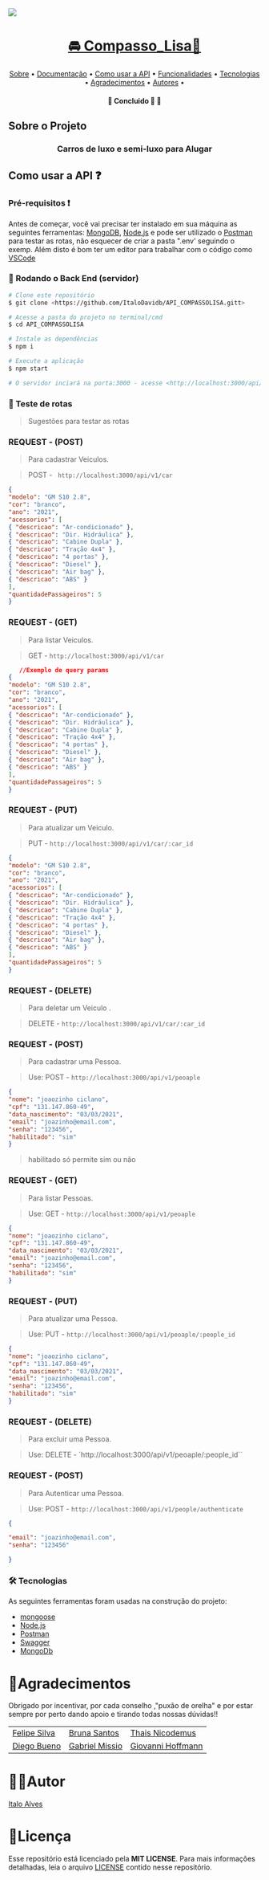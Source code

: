 <img src='https://media.discordapp.net/attachments/769301246720475181/937445435004583946/Compasso_Lisa.png'>
<h1 align="center">
      <a href="#" alt="Compasso_Lisa"> 🚘 Compasso_Lisa🚩</a>
</h1>

<p align="center">
 <a href="#-sobre-o-projeto">Sobre</a> •
 <a href="">Documentação</a> •
 <a href="#-como-usar-a-API">Como usar a API</a> •
 <a href="#-teste-das-rotas">Funcionalidades</a> •  
 <a href="#-tecnologias">Tecnologias</a> • 
 <a href="#-agradecimentos">Agradecimentos</a> • 
 <a href="#-autores">Autores</a> • 
</p>

<h4 align="center">
	🚧   Concluido 🚀 🚧
</h4>

## Sobre o Projeto 

<h3 align="center">
  Carros de luxo e semi-luxo para Alugar 
</h3>




## Como usar a API ❓

### Pré-requisitos ❗️

Antes de começar, você vai precisar ter instalado em sua máquina as seguintes ferramentas:
[MongoDB](https://www.mongodb.com), [Node.js](https://nodejs.org/en/) e pode ser utilizado o [Postman](https://www.postman.com) para testar as rotas,
não esquecer de criar a pasta ".env' seguindo o exemp.
Além disto é bom ter um editor para trabalhar com o código como [VSCode](https://code.visualstudio.com/)

### 🎲 Rodando o Back End (servidor)

```bash
# Clone este repositório
$ git clone <https://github.com/ItaloDavidb/API_COMPASSOLISA.gitt>

# Acesse a pasta do projeto no terminal/cmd
$ cd API_COMPASSOLISA

# Instale as dependências
$ npm i

# Execute a aplicação 
$ npm start

# O servidor inciará na porta:3000 - acesse <http://localhost:3000/api/v1> 
```
### 📝 Teste de rotas

> Sugestões para testar as rotas

### REQUEST - (POST)
> Para cadastrar Veiculos.

> POST - ` http://localhost:3000/api/v1/car`
```json
{
"modelo": "GM S10 2.8",
"cor": "branco",
"ano": "2021",
"acessorios": [
{ "descricao": "Ar-condicionado" },
{ "descricao": "Dir. Hidráulica" },
{ "descricao": "Cabine Dupla" },
{ "descricao": "Tração 4x4" },
{ "descricao": "4 portas" },
{ "descricao": "Diesel" },
{ "descricao": "Air bag" },
{ "descricao": "ABS" }
],
"quantidadePassageiros": 5
}
```


### REQUEST - (GET)

> Para listar Veiculos.

> GET - `http://localhost:3000/api/v1/car`

```json
   //Exemplo de query params
{
"modelo": "GM S10 2.8",
"cor": "branco",
"ano": "2021",
"acessorios": [
{ "descricao": "Ar-condicionado" },
{ "descricao": "Dir. Hidráulica" },
{ "descricao": "Cabine Dupla" },
{ "descricao": "Tração 4x4" },
{ "descricao": "4 portas" },
{ "descricao": "Diesel" },
{ "descricao": "Air bag" },
{ "descricao": "ABS" }
],
"quantidadePassageiros": 5
}

```


### REQUEST - (PUT)

> Para atualizar um Veiculo.

> PUT - `http://localhost:3000/api/v1/car/:car_id`

```json
{
"modelo": "GM S10 2.8",
"cor": "branco",
"ano": "2021",
"acessorios": [
{ "descricao": "Ar-condicionado" },
{ "descricao": "Dir. Hidráulica" },
{ "descricao": "Cabine Dupla" },
{ "descricao": "Tração 4x4" },
{ "descricao": "4 portas" },
{ "descricao": "Diesel" },
{ "descricao": "Air bag" },
{ "descricao": "ABS" }
],
"quantidadePassageiros": 5
}
```


### REQUEST - (DELETE)

> Para deletar um Veiculo .

> DELETE - `http://localhost:3000/api/v1/car/:car_id`



### REQUEST - (POST) 
> Para cadastrar uma Pessoa.

> Use: POST - `http://localhost:3000/api/v1/peoaple`

```json
{
"nome": "joaozinho ciclano",
"cpf": "131.147.860-49",
"data_nascimento": "03/03/2021",
"email": "joazinho@email.com",
"senha": "123456",
"habilitado": "sim"
}
```


>habilitado só permite sim ou não

### REQUEST - (GET) 
> Para listar Pessoas.

> Use: GET - `http://localhost:3000/api/v1/peoaple`

```json
{
"nome": "joaozinho ciclano",
"cpf": "131.147.860-49",
"data_nascimento": "03/03/2021",
"email": "joazinho@email.com",
"senha": "123456",
"habilitado": "sim"
}
```
### REQUEST - (PUT) 
> Para atualizar uma Pessoa.

> Use: PUT - `http://localhost:3000/api/v1/peoaple/:people_id`

```json
{
"nome": "joaozinho ciclano",
"cpf": "131.147.860-49",
"data_nascimento": "03/03/2021",
"email": "joazinho@email.com",
"senha": "123456",
"habilitado": "sim"
}
```
### REQUEST - (DELETE) 
> Para excluir uma Pessoa.

> Use: DELETE - `http://localhost:3000/api/v1/peoaple/:people_id``

### REQUEST - (POST) 
> Para Autenticar uma Pessoa.

> Use: POST - `http://localhost:3000/api/v1/people/authenticate`

```json
{

"email": "joazinho@email.com",
"senha": "123456"

}
```


### 🛠 Tecnologias

As seguintes ferramentas foram usadas na construção do projeto:

- [mongoose](https://mongoosejs.com)
- [Node.js](https://nodejs.org/en/)
- [Postman](https://pt-br.reactjs.org/)
- [Swagger](https://swagger.io)
- [MongoDb](https://www.mongodb.com)

# 🦸Agradecimentos
 Obrigado por incentivar, por cada conselho ,"puxão de orelha" e por estar sempre por perto dando apoio e tirando todas nossas dúvidas!!

<table>
    <tr>
        <td><a href="" >Felipe Silva</td>
        <td><a href="" >Bruna Santos</td>
        <td><a href="" >Thais Nicodemus</td>
    </tr>
    <tr>
        <td><a href="" >Diego Bueno</td>
        <td><a href="" >Gabriel Missio</td>
        <td><a href="" >Giovanni Hoffmann</td>
    </tr>
</table>

# 👨‍💻Autor

  [Italo Alves](https://www.linkedin.com/in/italo-alves-01457a1a6/)
# 📝Licença

Esse repositório está licenciado pela **MIT LICENSE**. Para mais informações detalhadas, leia o arquivo [LICENSE](./LICENSE) contido nesse repositório.

